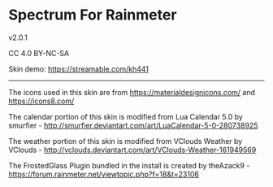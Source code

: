 # Spectrum For Rainmeter
v2.0.1

CC 4.0 BY-NC-SA

Skin demo: https://streamable.com/kh441

----

The icons used in this skin are from https://materialdesignicons.com/ and https://icons8.com/

The calendar portion of this skin is modified from Lua Calendar 5.0 by smurfier - http://smurfier.deviantart.com/art/LuaCalendar-5-0-280738925

The weather portion of this skin is modified from VClouds Weather by VClouds - http://vclouds.deviantart.com/art/VClouds-Weather-161949569

The FrostedGlass Plugin bundled in the install is created by theAzack9 - https://forum.rainmeter.net/viewtopic.php?f=18&t=23106
